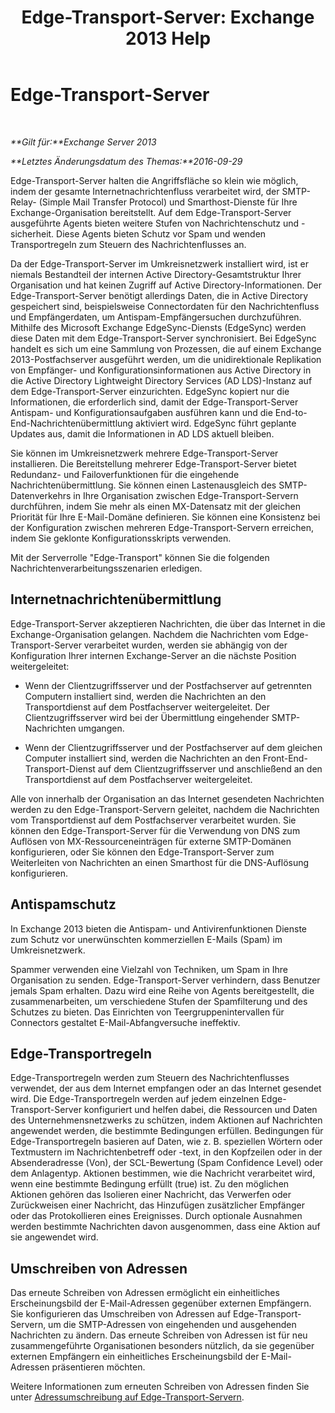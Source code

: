 ﻿---
title: 'Edge-Transport-Server: Exchange 2013 Help'
TOCTitle: Edge-Transport-Server
ms:assetid: cfff9f59-afac-447c-8297-afcebe49a52d
ms:mtpsurl: https://technet.microsoft.com/de-de/library/Bb124701(v=EXCHG.150)
ms:contentKeyID: 61180475
ms.date: 04/24/2018
mtps_version: v=EXCHG.150
ms.translationtype: HT
---

# Edge-Transport-Server

 

_**Gilt für:**Exchange Server 2013_

_**Letztes Änderungsdatum des Themas:**2016-09-29_

Edge-Transport-Server halten die Angriffsfläche so klein wie möglich, indem der gesamte Internetnachrichtenfluss verarbeitet wird, der SMTP-Relay- (Simple Mail Transfer Protocol) und Smarthost-Dienste für Ihre Exchange-Organisation bereitstellt. Auf dem Edge-Transport-Server ausgeführte Agents bieten weitere Stufen von Nachrichtenschutz und -sicherheit. Diese Agents bieten Schutz vor Spam und wenden Transportregeln zum Steuern des Nachrichtenflusses an.

Da der Edge-Transport-Server im Umkreisnetzwerk installiert wird, ist er niemals Bestandteil der internen Active Directory-Gesamtstruktur Ihrer Organisation und hat keinen Zugriff auf Active Directory-Informationen. Der Edge-Transport-Server benötigt allerdings Daten, die in Active Directory gespeichert sind, beispielsweise Connectordaten für den Nachrichtenfluss und Empfängerdaten, um Antispam-Empfängersuchen durchzuführen. Mithilfe des Microsoft Exchange EdgeSync-Diensts (EdgeSync) werden diese Daten mit dem Edge-Transport-Server synchronisiert. Bei EdgeSync handelt es sich um eine Sammlung von Prozessen, die auf einem Exchange 2013-Postfachserver ausgeführt werden, um die unidirektionale Replikation von Empfänger- und Konfigurationsinformationen aus Active Directory in die Active Directory Lightweight Directory Services (AD LDS)-Instanz auf dem Edge-Transport-Server einzurichten. EdgeSync kopiert nur die Informationen, die erforderlich sind, damit der Edge-Transport-Server Antispam- und Konfigurationsaufgaben ausführen kann und die End-to-End-Nachrichtenübermittlung aktiviert wird. EdgeSync führt geplante Updates aus, damit die Informationen in AD LDS aktuell bleiben.

Sie können im Umkreisnetzwerk mehrere Edge-Transport-Server installieren. Die Bereitstellung mehrerer Edge-Transport-Server bietet Redundanz- und Failoverfunktionen für die eingehende Nachrichtenübermittlung. Sie können einen Lastenausgleich des SMTP-Datenverkehrs in Ihre Organisation zwischen Edge-Transport-Servern durchführen, indem Sie mehr als einen MX-Datensatz mit der gleichen Priorität für Ihre E-Mail-Domäne definieren. Sie können eine Konsistenz bei der Konfiguration zwischen mehreren Edge-Transport-Servern erreichen, indem Sie geklonte Konfigurationsskripts verwenden.

Mit der Serverrolle "Edge-Transport" können Sie die folgenden Nachrichtenverarbeitungsszenarien erledigen.

## Internetnachrichtenübermittlung

Edge-Transport-Server akzeptieren Nachrichten, die über das Internet in die Exchange-Organisation gelangen. Nachdem die Nachrichten vom Edge-Transport-Server verarbeitet wurden, werden sie abhängig von der Konfiguration Ihrer internen Exchange-Server an die nächste Position weitergeleitet:

  - Wenn der Clientzugriffsserver und der Postfachserver auf getrennten Computern installiert sind, werden die Nachrichten an den Transportdienst auf dem Postfachserver weitergeleitet. Der Clientzugriffsserver wird bei der Übermittlung eingehender SMTP-Nachrichten umgangen.

  - Wenn der Clientzugriffsserver und der Postfachserver auf dem gleichen Computer installiert sind, werden die Nachrichten an den Front-End-Transport-Dienst auf dem Clientzugriffsserver und anschließend an den Transportdienst auf dem Postfachserver weitergeleitet.

Alle von innerhalb der Organisation an das Internet gesendeten Nachrichten werden zu den Edge-Transport-Servern geleitet, nachdem die Nachrichten vom Transportdienst auf dem Postfachserver verarbeitet wurden. Sie können den Edge-Transport-Server für die Verwendung von DNS zum Auflösen von MX-Ressourceneinträgen für externe SMTP-Domänen konfigurieren, oder Sie können den Edge-Transport-Server zum Weiterleiten von Nachrichten an einen Smarthost für die DNS-Auflösung konfigurieren.

## Antispamschutz

In Exchange 2013 bieten die Antispam- und Antivirenfunktionen Dienste zum Schutz vor unerwünschten kommerziellen E-Mails (Spam) im Umkreisnetzwerk.

Spammer verwenden eine Vielzahl von Techniken, um Spam in Ihre Organisation zu senden. Edge-Transport-Server verhindern, dass Benutzer jemals Spam erhalten. Dazu wird eine Reihe von Agents bereitgestellt, die zusammenarbeiten, um verschiedene Stufen der Spamfilterung und des Schutzes zu bieten. Das Einrichten von Teergruppenintervallen für Connectors gestaltet E-Mail-Abfangversuche ineffektiv.

## Edge-Transportregeln

Edge-Transportregeln werden zum Steuern des Nachrichtenflusses verwendet, der aus dem Internet empfangen oder an das Internet gesendet wird. Die Edge-Transportregeln werden auf jedem einzelnen Edge-Transport-Server konfiguriert und helfen dabei, die Ressourcen und Daten des Unternehmensnetzwerks zu schützen, indem Aktionen auf Nachrichten angewendet werden, die bestimmte Bedingungen erfüllen. Bedingungen für Edge-Transportregeln basieren auf Daten, wie z. B. speziellen Wörtern oder Textmustern im Nachrichtenbetreff oder -text, in den Kopfzeilen oder in der Absenderadresse (Von), der SCL-Bewertung (Spam Confidence Level) oder dem Anlagentyp. Aktionen bestimmen, wie die Nachricht verarbeitet wird, wenn eine bestimmte Bedingung erfüllt (true) ist. Zu den möglichen Aktionen gehören das Isolieren einer Nachricht, das Verwerfen oder Zurückweisen einer Nachricht, das Hinzufügen zusätzlicher Empfänger oder das Protokollieren eines Ereignisses. Durch optionale Ausnahmen werden bestimmte Nachrichten davon ausgenommen, dass eine Aktion auf sie angewendet wird.

## Umschreiben von Adressen

Das erneute Schreiben von Adressen ermöglicht ein einheitliches Erscheinungsbild der E-Mail-Adressen gegenüber externen Empfängern. Sie konfigurieren das Umschreiben von Adressen auf Edge-Transport-Servern, um die SMTP-Adressen von eingehenden und ausgehenden Nachrichten zu ändern. Das erneute Schreiben von Adressen ist für neu zusammengeführte Organisationen besonders nützlich, da sie gegenüber externen Empfängern ein einheitliches Erscheinungsbild der E-Mail-Adressen präsentieren möchten.

Weitere Informationen zum erneuten Schreiben von Adressen finden Sie unter [Adressumschreibung auf Edge-Transport-Servern](address-rewriting-on-edge-transport-servers-exchange-2013-help.md).

